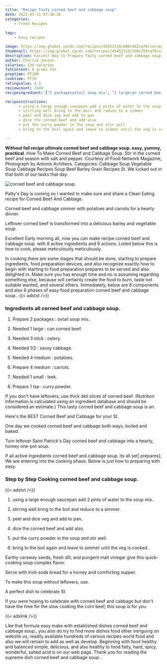 ```yaml
---
title: "Recipe Tasty corned beef and cabbage soup"
date: 2021-03-11 07:36:26
categories:
    - Trend Recipes
    
tags:
    - Easy recipes

image: https://img-global.cpcdn.com/recipes/45452310/680x482cq70/corned-beef-and-cabbage-soup-recipe-main-photo.jpg
thumbnail: https://img-global.cpcdn.com/recipes/45452310/350x250cq70/corned-beef-and-cabbage-soup-recipe-main-photo.jpg
description: Easiest Way to Prepare Tasty corned beef and cabbage soup with 8 ingredients and 6 stages of easy cooking.
author: Charlie Jensen
calories: 139 calories
fatContent: 6 grams fat
preptime: PT19M
cooktime: PT1H
ratingvalue: 4.5
reviewcount: 2449
recipeingredient: ["2 packagesoxtail soup mix", "1 largecan corned beef", "3 stickcelery", "1/2savoy cabbage", "4 mediumpotatoes", "4 mediumcarrots", "1 smallleek", "1 tspcurry powder"]

recipeinstructions: 
      - using a large enough saucepan add 2 pints of water to the soup mix 
      - stirring well bring to the boil and reduce to a simmer 
      - peel and dice veg and add to pan 
      - dice the corned beef and add also 
      - put the curry powder in the soup and stir well 
      - bring to the boil again and leave to simmer until the veg is cooked

---
```




**Without fail recipe ultimate corned beef and cabbage soup. easy, yummy, practical**. How To Make Corned Beef and Cabbage Soup. Stir in the corned beef and season with salt and pepper. Courtesy of Food Network Magazine, Photograph by Antonis Achilleos. Categories: Cabbage Soup Vegetable Soup Cabbage Recipes Soup Beef Barley Grain Recipes St. We lucked out in that both of our tasks that day.


![corned beef and cabbage soup.](https://img-global.cpcdn.com/recipes/45452310/680x482cq70/corned-beef-and-cabbage-soup-recipe-main-photo.jpg "corned beef and cabbage soup.")



Patty&#39;s Day is coming so I wanted to make sure and share a Clean Eating recipe for Corned Beef And Cabbage.

Corned beef and cabbage simmer with potatoes and carrots for a hearty dinner.

Leftover corned beef is transformed into a delicious barley and vegetable soup.


Excellent Early morning all, now you can make recipe corned beef and cabbage soup. with 8 active ingredients and 6 actions. Listed below this is how to cook, please meticulously meticulously.

In cooking there are some stages that should be done, starting to prepare ingredients, food preparation devices, and also recognize exactly how to begin with starting to food preparation prepares to be served and also delighted in. Make sure you has enough time and no is assuming regarding something else, because will certainly create the food to burn, taste not suitable wanted, and several others. Immediately, below are 8 components and also 6 phases of easy food preparation corned beef and cabbage soup..
{{< adstxt />}}

### Ingredients all corned beef and cabbage soup.


1. Prepare 2 packages : oxtail soup mix..

1. Needed 1 large : can corned beef.

1. Needed 3 stick : celery.

1. Needed 1/2 : savoy cabbage.

1. Needed 4 medium : potatoes.

1. Prepare 4 medium : carrots.

1. Needed 1 small : leek.

1. Prepare 1 tsp : curry powder.


If you don&#39;t have leftovers, use thick deli slices of corned beef. (Nutrition information is calculated using an ingredient database and should be considered an estimate.) This tasty corned beef and cabbage soup is an.

Here&#39;s the BEST Corned Beef and Cabbage for your St.

One day we cooked corned beef and cabbage both ways, boiled and baked.

Turn leftover Saint Patrick&#39;s Day corned beef and cabbage into a hearty, homey one-pot soup.


If all active ingredients corned beef and cabbage soup. its all set| prepares}, We are entering into the cooking phase. Below is just how to preparing with easy.

### Step by Step Cooking corned beef and cabbage soup.

{{< adstxt />}}


1. using a large enough saucepan add 2 pints of water to the soup mix..



1. stirring well bring to the boil and reduce to a simmer.



1. peel and dice veg and add to pan.



1. dice the corned beef and add also.



1. put the curry powder in the soup and stir well.



1. bring to the boil again and leave to simmer until the veg is cooked..




Earthy caraway seeds, fresh dill, and pungent malt vinegar give this quick-cooking soup complex flavor.

Serve with Irish soda bread for a homey and comforting supper.

To make this soup without leftovers, use.

A perfect dish to celebrate St.

If you were hoping to celebrate with corned beef and cabbage but don&#39;t have the time for the slow cooking the corn beef, this soup is for you.


{{< adslink />}}

Like that formula easy make with established dishes corned beef and cabbage soup., you also do try to find more dishes food other intriguing on website us, readily available hundreds of various recipes world food and also we will remain to add as well as develop. Beginning with food healthy and balanced simple, delicious, and also healthy to food fatty, hard, spicy, wonderful, salted acid is on our web page. Thank you for reading the supreme dish corned beef and cabbage soup..
